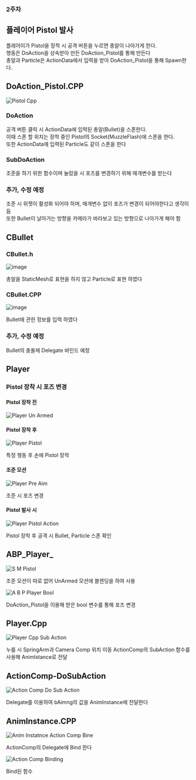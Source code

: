 ### 2주차
## 플레이어 Pistol 발사

플레어이가 Pistol을 장착 시 공격 버튼을 누르면 총알이 나아가게 한다.  
행동은 DoAction을 상속받아 만든 DoAction_Pistol를 통해 만든다  
총알과 Particle은 ActionData에서 입력을 받아 DoAction_Pistol을 통해 Spawn한다.   

## DoAction_Pistol.CPP
![Pistol Cpp](Image/Pistol_Cpp.png)  
### DoAction
공격 버튼 클릭 시 ActionData에 입력된 총알(Bullet)을 스폰한다.  
이때 스폰 할 위치는 장착 중인 Pistol의 Socket(MuzzleFlash)에 스폰을 한다.  
또한 ActionData에 입력된 Particle도 같이 스폰을 한다  

### SubDoAction
조준을 하기 위한 함수이며 눌렀을 시 포즈를 변경하기 위해 매개변수를 받는다

### 추가, 수정 예정
조준 시 위젯이 활성화 되어야 하며, 매개변수 없이 포즈가 변경이 되어야한다고 생각이 듬  
또한 Bullet이 날아가는 방향을 카메라가 바라보고 있는 방향으로 나아가게 해야 함

## CBullet
### CBullet.h
![image](https://github.com/user-attachments/assets/69a16049-39da-4d92-a828-bdea5e7e014f)


총알을 StaticMesh로 표현을 하지 않고 Particle로 표현 하였다  

### CBullet.CPP
![image](https://github.com/user-attachments/assets/f5afeb83-2c10-4622-acdb-4ce0866c63db)


Bullet에 관한 정보를 입력 하였다

### 추가, 수정 예정
Bullet의 충돌체 Delegate 바인드 예정


## Player
### Pistol 장착 시 포즈 변경
#### Pistol 장착 전
![Player Un Armed](Image/Player_UnArmed.png)

#### Pistol 장착 후
![Player Pistol](Image/Player_Pistol.png)  

특정 행동 후 손에 Pistol 장착

#### 조준 모션
![Player Pre Aim](Image/Player_PreAim.png)  

조준 시 포즈 변경

#### Pistol 발사 시
![Player Pistol Action](Image/Player_PistolAction.png)

Pistol 장착 후 공격 시 Bullet, Particle 스폰 확인

## ABP_Player_
![S M Pistol](Image/SM_Pistol.png)  

조준 모션이 따로 없어 UnArmed 모션에 블렌딩을 하여 사용

![A B P Player Bool](Image/ABPPlayer_Bool.png)  

DoAction_Pistol을 이용해 받은 bool 변수를 통해 포즈 변경

## Player.Cpp
![Player Cpp Sub Action](Image/Player_CppSubAction.png)  

누를 시 SpringArm과 Camera Comp 위치 이동
ActionComp의 SubAction 함수를 사용해 AnimIstance로 전달

## ActionComp-DoSubAction
![Action Comp Do Sub Action](Image/ActionComp_DoSubAction.png)  

Delegate를 이용하여 bAimng의 값을 AnimInstance에 전달한다


## AnimInstance.CPP
![Anim Instatnce Action Comp Bine](Image/AnimInstatnce_ActionCompBine.png)  

ActionComp의 Delegate에 Bind 한다

![Action Comp Binding](Image/ActionComp_Binding.png)  

Bind된 함수
